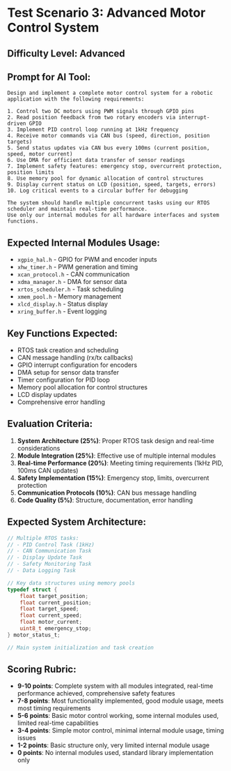# Test Scenario 3: Advanced Motor Control System

## Difficulty Level: Advanced

## Prompt for AI Tool:
```
Design and implement a complete motor control system for a robotic application with the following requirements:

1. Control two DC motors using PWM signals through GPIO pins
2. Read position feedback from two rotary encoders via interrupt-driven GPIO
3. Implement PID control loop running at 1kHz frequency
4. Receive motor commands via CAN bus (speed, direction, position targets)
5. Send status updates via CAN bus every 100ms (current position, speed, motor current)
6. Use DMA for efficient data transfer of sensor readings
7. Implement safety features: emergency stop, overcurrent protection, position limits
8. Use memory pool for dynamic allocation of control structures
9. Display current status on LCD (position, speed, targets, errors)
10. Log critical events to a circular buffer for debugging

The system should handle multiple concurrent tasks using our RTOS scheduler and maintain real-time performance.
Use only our internal modules for all hardware interfaces and system functions.
```

## Expected Internal Modules Usage:
- `xgpio_hal.h` - GPIO for PWM and encoder inputs
- `xhw_timer.h` - PWM generation and timing
- `xcan_protocol.h` - CAN communication
- `xdma_manager.h` - DMA for sensor data
- `xrtos_scheduler.h` - Task scheduling
- `xmem_pool.h` - Memory management
- `xlcd_display.h` - Status display
- `xring_buffer.h` - Event logging

## Key Functions Expected:
- RTOS task creation and scheduling
- CAN message handling (rx/tx callbacks)
- GPIO interrupt configuration for encoders
- DMA setup for sensor data transfer
- Timer configuration for PID loop
- Memory pool allocation for control structures
- LCD display updates
- Comprehensive error handling

## Evaluation Criteria:
1. **System Architecture (25%)**: Proper RTOS task design and real-time considerations
2. **Module Integration (25%)**: Effective use of multiple internal modules
3. **Real-time Performance (20%)**: Meeting timing requirements (1kHz PID, 100ms CAN updates)
4. **Safety Implementation (15%)**: Emergency stop, limits, overcurrent protection
5. **Communication Protocols (10%)**: CAN bus message handling
6. **Code Quality (5%)**: Structure, documentation, error handling

## Expected System Architecture:
```c
// Multiple RTOS tasks:
// - PID Control Task (1kHz)
// - CAN Communication Task
// - Display Update Task
// - Safety Monitoring Task
// - Data Logging Task

// Key data structures using memory pools
typedef struct {
    float target_position;
    float current_position;
    float target_speed;
    float current_speed;
    float motor_current;
    uint8_t emergency_stop;
} motor_status_t;

// Main system initialization and task creation
```

## Scoring Rubric:
- **9-10 points**: Complete system with all modules integrated, real-time performance achieved, comprehensive safety features
- **7-8 points**: Most functionality implemented, good module usage, meets most timing requirements
- **5-6 points**: Basic motor control working, some internal modules used, limited real-time capabilities
- **3-4 points**: Simple motor control, minimal internal module usage, timing issues
- **1-2 points**: Basic structure only, very limited internal module usage
- **0 points**: No internal modules used, standard library implementation only